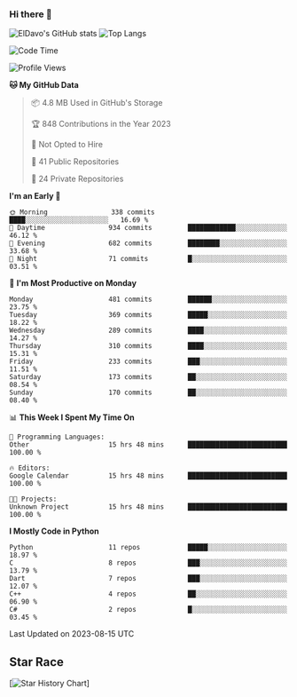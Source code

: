 ### Hi there 👋
![ElDavo's GitHub stats](https://github-readme-stats.vercel.app/api?username=ElDavoo&show_icons=true&theme=chartreuse-dark)
![Top Langs](https://github-readme-stats.vercel.app/api/top-langs/?username=ElDavoo&theme=chartreuse-dark&layout=compact)

<!--START_SECTION:waka-->
![Code Time](http://img.shields.io/badge/Code%20Time-156%20hrs%2047%20mins-blue)

![Profile Views](http://img.shields.io/badge/Profile%20Views-0-blue)

**🐱 My GitHub Data** 

> 📦 4.8 MB Used in GitHub's Storage 
 > 
> 🏆 848 Contributions in the Year 2023
 > 
> 🚫 Not Opted to Hire
 > 
> 📜 41 Public Repositories 
 > 
> 🔑 24 Private Repositories 
 > 
**I'm an Early 🐤** 

```text
🌞 Morning                338 commits         ████░░░░░░░░░░░░░░░░░░░░░   16.69 % 
🌆 Daytime                934 commits         ████████████░░░░░░░░░░░░░   46.12 % 
🌃 Evening                682 commits         ████████░░░░░░░░░░░░░░░░░   33.68 % 
🌙 Night                  71 commits          █░░░░░░░░░░░░░░░░░░░░░░░░   03.51 % 
```
📅 **I'm Most Productive on Monday** 

```text
Monday                   481 commits         ██████░░░░░░░░░░░░░░░░░░░   23.75 % 
Tuesday                  369 commits         █████░░░░░░░░░░░░░░░░░░░░   18.22 % 
Wednesday                289 commits         ████░░░░░░░░░░░░░░░░░░░░░   14.27 % 
Thursday                 310 commits         ████░░░░░░░░░░░░░░░░░░░░░   15.31 % 
Friday                   233 commits         ███░░░░░░░░░░░░░░░░░░░░░░   11.51 % 
Saturday                 173 commits         ██░░░░░░░░░░░░░░░░░░░░░░░   08.54 % 
Sunday                   170 commits         ██░░░░░░░░░░░░░░░░░░░░░░░   08.40 % 
```


📊 **This Week I Spent My Time On** 

```text
💬 Programming Languages: 
Other                    15 hrs 48 mins      █████████████████████████   100.00 % 

🔥 Editors: 
Google Calendar          15 hrs 48 mins      █████████████████████████   100.00 % 

🐱‍💻 Projects: 
Unknown Project          15 hrs 48 mins      █████████████████████████   100.00 % 
```

**I Mostly Code in Python** 

```text
Python                   11 repos            █████░░░░░░░░░░░░░░░░░░░░   18.97 % 
C                        8 repos             ███░░░░░░░░░░░░░░░░░░░░░░   13.79 % 
Dart                     7 repos             ███░░░░░░░░░░░░░░░░░░░░░░   12.07 % 
C++                      4 repos             ██░░░░░░░░░░░░░░░░░░░░░░░   06.90 % 
C#                       2 repos             █░░░░░░░░░░░░░░░░░░░░░░░░   03.45 % 
```




 Last Updated on 2023-08-15 UTC
<!--END_SECTION:waka-->

## Star Race

[![Star History Chart](https://api.star-history.com/svg?repos=ElDavoo/WhatsApp-Crypt14-Crypt15-Decrypter,ElDavoo/TuringOS,EliteAndroidApps/WhatsApp-Crypt12-Decrypter,KnugiHK/Whatsapp-Chat-Exporter&type=Date)]
